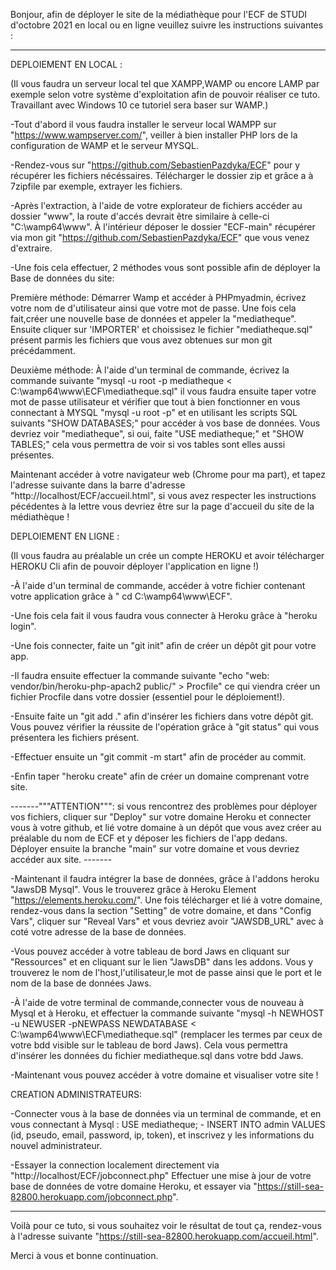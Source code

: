 
Bonjour, afin de déployer le site de la médiathèque pour l'ECF de STUDI d'octobre 2021 en local ou en ligne veuillez suivre les instructions suivantes :

----------------------------------------------------

DEPLOIEMENT EN LOCAL :

(Il vous faudra un serveur local tel que XAMPP,WAMP ou encore LAMP par exemple selon votre système d'exploitation afin de pouvoir réaliser ce tuto. Travaillant avec Windows 10 ce tutoriel sera baser sur WAMP.)

-Tout d'abord il vous faudra installer le serveur local WAMPP sur "https://www.wampserver.com/", veiller à bien installer PHP lors de la configuration de WAMP et le serveur MYSQL.

-Rendez-vous sur "https://github.com/SebastienPazdyka/ECF" pour y récupérer les fichiers nécéssaires. Télécharger le dossier zip et grâce a à 7zipfile par exemple, extrayer les fichiers.

-Après l'extraction, à l'aide de votre explorateur de fichiers accéder au dossier "www", la route d'accés devrait être similaire à celle-ci "C:\wamp64\www". À l'intérieur déposer le dossier "ECF-main" récupérer via mon git "https://github.com/SebastienPazdyka/ECF" que vous venez d'extraire.

-Une fois cela effectuer, 2 méthodes vous sont possible afin de déployer la Base de données du site:

 Première méthode: Démarrer Wamp et accéder à PHPmyadmin, écrivez votre nom de d'utilisateur ainsi que votre mot de passe. Une fois cela fait,créer une nouvelle base de données et appeler la "mediatheque". Ensuite cliquer sur 'IMPORTER' et choissisez le fichier "mediatheque.sql" présent parmis les fichiers que vous avez obtenues sur mon git précédamment. 
 
 Deuxième méthode: À l'aide d'un terminal de commande, écrivez la commande suivante "mysql -u root -p mediatheque < C:\wamp64\www\ECF\mediatheque.sql" il vous faudra ensuite taper votre mot de passe utilisateur et vérifier que tout à bien fonctionner en vous connectant à MYSQL "mysql -u root -p" et en utilisant les scripts SQL suivants "SHOW DATABASES;" pour accéder à vos base de données. Vous devriez voir "mediatheque", si oui, faite "USE mediatheque;" et "SHOW TABLES;" cela vous permettra de voir si vos tables sont elles aussi présentes.
 
Maintenant accéder à votre navigateur web (Chrome pour ma part), et tapez l'adresse suivante dans la barre d'adresse "http://localhost/ECF/accueil.html", si vous avez respecter les instructions pécédentes à la lettre vous devriez être sur la page d'accueil du site de la médiathèque !

DEPLOIEMENT EN LIGNE : 

(Il vous faudra au préalable un crée un compte HEROKU et avoir télécharger HEROKU Cli afin de pouvoir déployer l'application en ligne !)

-À l'aide d'un terminal de commande, accéder à votre fichier contenant votre application grâce à " cd  C:\wamp64\www\ECF".

-Une fois cela fait il vous faudra vous connecter à Heroku grâce à "heroku login".

-Une fois connecter, faite un "git init" afin de créer un dépôt git pour votre app.

-Il faudra ensuite effectuer la commande suivante "echo "web: vendor/bin/heroku-php-apach2 public/" > Procfile" ce qui viendra créer un fichier Procfile dans votre dossier (essentiel pour le déploiement!).

-Ensuite faite un "git add ." afin d'insérer les fichiers dans votre dépôt git. Vous pouvez vérifier la réussite de l'opération grâce à "git status" qui vous présentera les fichiers présent.

-Effectuer ensuite un "git commit -m start" afin de procéder au commit.

-Enfin taper "heroku create" afin de créer un domaine comprenant votre site.

    
 -------"""ATTENTION""": si vous rencontrez des problèmes pour déployer vos fichiers, cliquer sur "Deploy" sur votre domaine Heroku et connecter vous à votre github, et lié votre domaine à un dépôt que vous avez créer au préalable du nom de ECF et y déposer les fichiers de l'app dedans. Déployer ensuite la branche "main" sur votre domaine et vous devriez accéder aux site. -------


-Maintenant il faudra intégrer la base de données, grâce à l'addons heroku "JawsDB Mysql". Vous le trouverez grâce à Heroku Element "https://elements.heroku.com/".
Une fois télécharger et lié à votre domaine, rendez-vous dans la section "Setting" de votre domaine, et dans "Config Vars", cliquer sur "Reveal Vars" et vous devriez avoir "JAWSDB_URL" avec à coté votre adresse de la base de données.

-Vous pouvez accéder à votre tableau de bord Jaws en cliquant sur "Ressources" et en cliquant sur le lien "JawsDB" dans les addons. Vous y trouverez le nom de l'host,l'utilisateur,le mot de passe ainsi que le port et le nom de la base de données Jaws.

-À l'aide de votre terminal de commande,connecter vous de nouveau à Mysql et à Heroku, et effectuer la commande suivante "mysql -h NEWHOST -u NEWUSER -pNEWPASS NEWDATABASE <  C:\wamp64\www\ECF\mediatheque.sql" (remplacer les termes par ceux de votre bdd visible sur le tableau de bord Jaws). Cela vous permettra d'insérer les données du fichier mediatheque.sql dans votre bdd Jaws.

-Maintenant vous pouvez accéder à votre domaine et visualiser votre site !

CREATION ADMINISTRATEURS:

-Connecter vous à la base de données via un terminal de commande, et en vous connectant à Mysql : USE mediatheque; - INSERT INTO admin VALUES (id, pseudo, email, password, ip, token), et inscrivez y les informations du nouvel administrateur.

-Essayer la connection localement directement via "http://localhost/ECF/jobconnect.php" Effectuer une mise à jour de votre base de données de votre domaine Heroku, et essayer via "https://still-sea-82800.herokuapp.com/jobconnect.php".

--------------------------------------------------------------------

Voilà pour ce tuto, si vous souhaitez voir le résultat de tout ça, rendez-vous à l'adresse suivante "https://still-sea-82800.herokuapp.com/accueil.html".

Merci à vous et bonne continuation.

